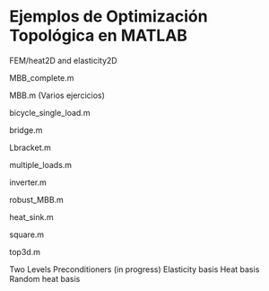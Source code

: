 # Ejemplos de Optimización Topológica en MATLAB

FEM/heat2D and elasticity2D

MBB_complete.m

MBB.m (Varios ejercicios)

bicycle_single_load.m

bridge.m

Lbracket.m

multiple_loads.m

inverter.m

robust_MBB.m

heat_sink.m

square.m

top3d.m

Two Levels Preconditioners (in progress)
Elasticity basis
Heat basis
Random heat basis
